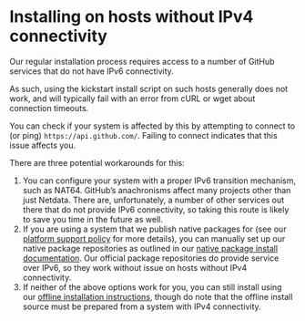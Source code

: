 # Installing on hosts without IPv4 connectivity

Our regular installation process requires access to a number of GitHub services that do not have IPv6 connectivity.

As such, using the kickstart install script on such hosts generally does not work, and will typically fail with an error from cURL or wget about connection timeouts.

You can check if your system is affected by this by attempting to connect to (or ping) `https://api.github.com/`. Failing to connect indicates that this issue affects you.

There are three potential workarounds for this:

1. You can configure your system with a proper IPv6 transition mechanism, such as NAT64. GitHub’s anachronisms affect many projects other than just Netdata. There are, unfortunately, a number of other services out there that do not provide IPv6 connectivity, so taking this route is likely to save you time in the future as well.
2. If you are using a system that we publish native packages for (see our [platform support policy](/docs/netdata-agent/versions-and-platforms.md) for more details), you can manually set up our native package repositories as outlined in our [native package install documentation](/packaging/installer/methods/packages.md). Our official package repositories do provide service over IPv6, so they work without issue on hosts without IPv4 connectivity.
3. If neither of the above options work for you, you can still install using our [offline installation instructions](/packaging/installer/methods/offline.md), though do note that the offline install source must be prepared from a system with IPv4 connectivity.
<!--stackedit_data:
eyJoaXN0b3J5IjpbLTEwMjYzMTkxOTRdfQ==
-->